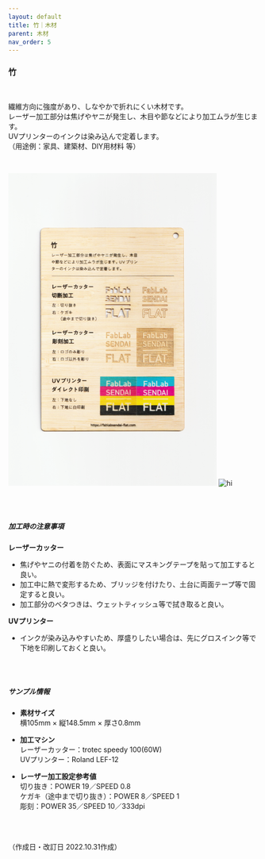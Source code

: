 ```yaml
---
layout: default
title: 竹｜木材
parent: 木材
nav_order: 5
---
```


### 竹
<br>

繊維方向に強度があり、しなやかで折れにくい木材です。<br>
レーザー加工部分は焦げやヤニが発生し、木目や節などにより加工ムラが生じます。<br>
UVプリンターのインクは染み込んで定着します。<br>
（用途例：家具、建築材、DIY用材料 等）

<br>

<img src="assets/05_Bamboo_1.png" width="420" alt="hi" class="inline"/> <img src="assets/05_Bamboo_2.png" width="420" alt="hi" class="inline"/>

<br><br>



##### 加工時の注意事項

**レーザーカッター**
<br>
* 焦げやヤニの付着を防ぐため、表面にマスキングテープを貼って加工すると良い。
* 加工中に熱で変形するため、ブリッジを付けたり、土台に両面テープ等で固定すると良い。
* 加工部分のベタつきは、ウェットティッシュ等で拭き取ると良い。

**UVプリンター**
<br>
* インクが染み込みやすいため、厚盛りしたい場合は、先にグロスインク等で下地を印刷しておくと良い。

<br><br>

##### サンプル情報

* **素材サイズ**<br>
横105mm × 縦148.5mm × 厚さ0.8mm

* **加工マシン**<br>
レーザーカッター：trotec speedy 100(60W)<br>
UVプリンター：Roland LEF-12<br>

* **レーザー加工設定参考値**<br>
切り抜き：POWER 19／SPEED 0.8<br>
ケガキ（途中まで切り抜き）：POWER 8／SPEED 1<br>
彫刻：POWER 35／SPEED 10／333dpi<br>

<br><br>

（作成日・改訂日 2022.10.31作成）

